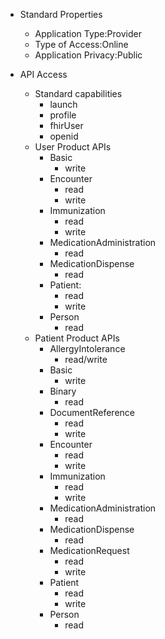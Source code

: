 * Standard Properties
  * Application Type:Provider
  * Type of Access:Online
  * Application Privacy:Public

* API Access
  * Standard capabilities
    * launch
    * profile
    * fhirUser
    * openid
  * User Product APIs
    * Basic
      * write
    * Encounter
      * read
      * write
    * Immunization
      * read
      * write
    * MedicationAdministration
      * read
    * MedicationDispense
      * read
    * Patient:
      * read
      * write
    * Person
      * read
  * Patient Product APIs
    * AllergyIntolerance
      * read/write
    * Basic
      * write
    * Binary
      * read
    * DocumentReference
      * read
      * write
    * Encounter
      * read
      * write
    * Immunization
      * read
      * write
    * MedicationAdministration
      * read
    * MedicationDispense
      * read
    * MedicationRequest
      * read
      * write
    * Patient
      * read
      * write
    * Person
      * read

